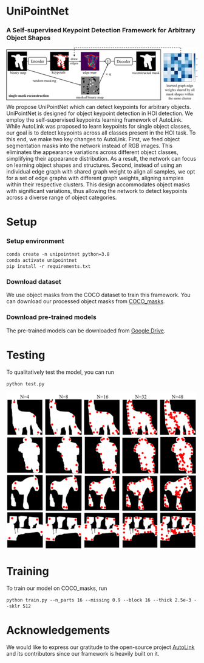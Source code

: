 # UniPointNet
### A Self-supervised Keypoint Detection Framework for Arbitrary Object Shapes

![Image text](https://github.com/zhumanli/UniPointNet/blob/main/imgs/UniPointNet.png)
We propose UniPointNet which can detect keypoints for arbitrary objects. UniPointNet is designed for object keypoint detection in HOI detection. We employ the self-supervised keypoints learning framework of AutoLink. While AutoLink was proposed to learn keypoints for single object classes, our goal is to detect keypoints across all classes present in the HOI task. To this end, we make two key changes to AutoLink. First, we feed object segmentation masks into the network instead of RGB images. This eliminates the appearance variations across different object classes, simplifying their appearance distribution. As a result, the network can focus on learning object shapes and structures. Second, instead of using an individual edge graph with shared graph weight to align all samples, we opt for a set of edge graphs with different graph weights, aligning samples within their respective clusters. This design accommodates object masks with significant variations, thus allowing the network to detect keypoints across a diverse range of object categories.

# Setup
### Setup environment
```
conda create -n unipointnet python=3.8
conda activate unipointnet
pip install -r requirements.txt
```

### Download dataset
We use object masks from the COCO dataset to train this framework. You can download our processed object masks from [COCO_masks](https://github.com/zhumanli/UniPointNet).

### Download pre-trained models
The pre-trained models can be downloaded from [Google Drive](https://github.com/zhumanli/UniPointNet).

# Testing
To qualitatively test the model, you can run
```
python test.py
```
<img src="https://github.com/zhumanli/UniPointNet/blob/main/imgs/QualitativeResults.png" width="500">

# Training 
To train our model on COCO_masks, run
```
python train.py --n_parts 16 --missing 0.9 --block 16 --thick 2.5e-3 --sklr 512
```

# Acknowledgements
We would like to express our gratitude to the open-source project [AutoLink](https://github.com/xingzhehe/AutoLink-Self-supervised-Learning-of-Human-Skeletons-and-Object-Outlines-by-Linking-Keypoints) and its contributors since our framework is heavily built on it.

